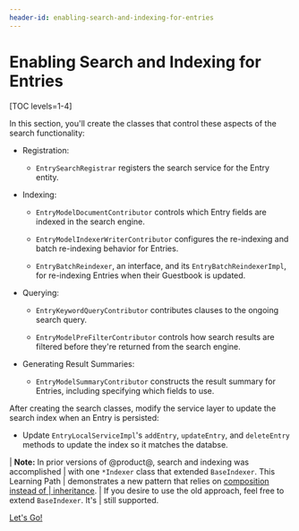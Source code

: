 ```yaml
---
header-id: enabling-search-and-indexing-for-entries
---
```


# Enabling Search and Indexing for Entries

[TOC levels=1-4]

In this section, you'll create the classes that control these aspects of the
search functionality:

- Registration:

    - `EntrySearchRegistrar` registers the search service for the Entry
        entity.

- Indexing:

    - `EntryModelDocumentContributor` controls which Entry fields are
      indexed in the search engine.

    - `EntryModelIndexerWriterContributor` configures the re-indexing and
      batch re-indexing behavior for Entries.

    - `EntryBatchReindexer`, an interface, and its `EntryBatchReindexerImpl`, 
	  for re-indexing Entries when their Guestbook is updated.

- Querying:

    - `EntryKeywordQueryContributor` contributes clauses to the ongoing
      search query.

    - `EntryModelPreFilterContributor` controls how search results are filtered
      before they're returned from the search engine.

- Generating Result Summaries:

    - `EntryModelSummaryContributor` constructs the result summary for
      Entries, including specifying which fields to use.

After creating the search classes, modify the service layer to update the search
index when an Entry is persisted:

- Update `EntryLocalServiceImpl`'s `addEntry`, `updateEntry`, and
  `deleteEntry` methods to update the index so it matches the databse.

| **Note:** In prior versions of @product@, search and indexing was accomplished
| with one `*Indexer` class that extended `BaseIndexer`. This Learning Path
| demonstrates a new pattern that relies on [composition instead of
| inheritance](https://stackoverflow.com/questions/2399544/difference-between-inheritance-and-composition).
| If you desire to use the old approach, feel free to extend `BaseIndexer`. It's
| still supported.

<a class="go-link btn btn-primary" href="/develop/tutorials/-/knowledge_base/7-1/registering-entries-with-the-search-framework">Let's Go!<span class="icon-circle-arrow-right"></span></a>
